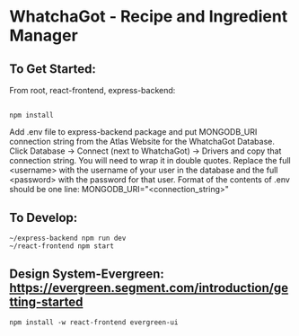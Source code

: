 # WhatchaGot - Recipe and Ingredient Manager

## To Get Started:
From root, react-frontend, express-backend:
## 
    npm install 
     
Add .env file to express-backend package and put MONGODB_URI connection string
from the Atlas Website for the WhatchaGot Database. Click Database -> Connect (next to WhatchaGot) -> Drivers
and copy that connection string. You will need to wrap it in double quotes. Replace the full \<username\> with the username of your user in the database and the full \<password\> with the password for that user. Format of the contents of .env should be one line: MONGODB_URI="<connection_string>"
    

## To Develop:
    ~/express-backend npm run dev
    ~/react-frontend npm start

## Design System-Evergreen: https://evergreen.segment.com/introduction/getting-started
    npm install -w react-frontend evergreen-ui
